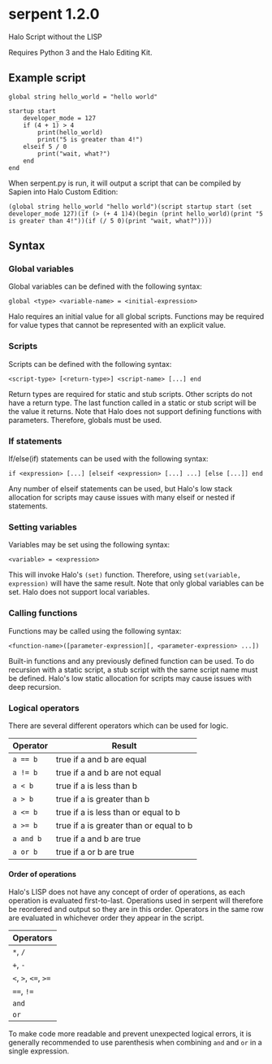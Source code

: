 # serpent 1.2.0
Halo Script without the LISP

Requires Python 3 and the Halo Editing Kit.

## Example script
```
global string hello_world = "hello world"

startup start
    developer_mode = 127
    if (4 + 1) > 4
        print(hello_world)
        print("5 is greater than 4!")
    elseif 5 / 0
        print("wait, what?")
    end
end
```
When serpent.py is run, it will output a script that can be compiled by Sapien into Halo Custom Edition:

```
(global string hello_world "hello world")(script startup start (set developer_mode 127)(if (> (+ 4 1)4)(begin (print hello_world)(print "5 is greater than 4!"))(if (/ 5 0)(print "wait, what?"))))
```

## Syntax

### Global variables
Global variables can be defined with the following syntax:

```
global <type> <variable-name> = <initial-expression>
```

Halo requires an initial value for all global scripts. Functions may be required for value types that cannot be
represented with an explicit value.

### Scripts
Scripts can be defined with the following syntax:

```
<script-type> [<return-type>] <script-name> [...] end
```

Return types are required for static and stub scripts. Other scripts do not have a return type. The last function
called in a static or stub script will be the value it returns. Note that Halo does not support defining functions with
parameters. Therefore, globals must be used.

### If statements
If/else(if) statements can be used with the following syntax:

```
if <expression> [...] [elseif <expression> [...] ...] [else [...]] end
```

Any number of elseif statements can be used, but Halo's low stack allocation for scripts may cause issues with many
elseif or nested if statements.

### Setting variables
Variables may be set using the following syntax:

```
<variable> = <expression>
```

This will invoke Halo's `(set)` function. Therefore, using `set(variable, expression)` will have the same result. Note
that only global variables can be set. Halo does not support local variables.

### Calling functions
Functions may be called using the following syntax:

```
<function-name>([parameter-expression][, <parameter-expression> ...])
```

Built-in functions and any previously defined function can be used. To do recursion with a static script, a stub script
with the same script name must be defined. Halo's low static allocation for scripts may cause issues with deep
recursion.

### Logical operators
There are several different operators which can be used for logic.

| Operator  | Result                                  |
| --------- | --------------------------------------- |
| `a == b`  | true if a and b are equal               |
| `a != b`  | true if a and b are not equal           |
| `a < b`   | true if a is less than b                |
| `a > b`   | true if a is greater than b             |
| `a <= b`  | true if a is less than or equal to b    |
| `a >= b`  | true if a is greater than or equal to b |
| `a and b` | true if a and b are true                |
| `a or b`  | true if a or b are true                 |

#### Order of operations
Halo's LISP does not have any concept of order of operations, as each operation is evaluated first-to-last. Operations
used in serpent will therefore be reordered and output so they are in this order. Operators in the same row are
evaluated in whichever order they appear in the script.

| Operators            |
| -------------------- |
| `*`, `/`             |
| `+`, `-`             |
| `<`, `>`, `<=`, `>=` |
| `==`, `!=`           |
| `and`                |
| `or`                 |

To make code more readable and prevent unexpected logical errors, it is generally recommended to use parenthesis when
combining `and` and `or` in a single expression.
